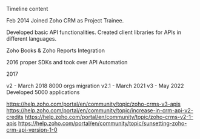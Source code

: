 Timeline content

Feb 2014
Joined Zoho CRM as Project Trainee.

Developed basic API functionalities.
Created client libraries for APIs in different languages. 

Zoho Books & Zoho Reports Integration

2016
proper SDKs and took over API Automation

2017


v2 - March 2018 8000 orgs migration
v2.1 - March 2021
v3 - May 2022
Developed 5000 applications

https://help.zoho.com/portal/en/community/topic/zoho-crms-v3-apis
https://help.zoho.com/portal/en/community/topic/increase-in-crm-api-v2-credits
https://help.zoho.com/portal/en/community/topic/zoho-crms-v2-1-apis
https://help.zoho.com/portal/en/community/topic/sunsetting-zoho-crm-api-version-1-0